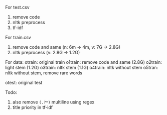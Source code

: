 For test.csv
1. remove code
2. nltk preprocess
3. tf-idf 

For train.csv
1. remove code and same (n: 6m -> 4m, v: 7G -> 2.8G)
2. nltk preprocess (v: 2.8G -> 1.2G)

For data:
otrain: original train 
o1train: remove code and same (2.8G)
o2train: light stem (1.2G)
o3train: nltk stem (1.1G)
o4train: nltk without stem
o5tran: nltk without stem, remove rare words

otest: original test

Todo:
1. also remove <code>(.?*)</code> multiline using regex
2. title priority in tf-idf

